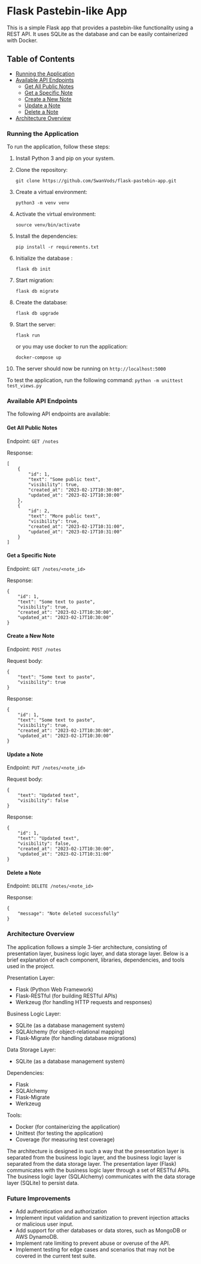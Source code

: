 # Flask Pastebin-like App
This is a simple Flask app that provides a pastebin-like functionality using a REST API. It uses SQLite as the database and can be easily containerized with Docker.

## Table of Contents
- [Running the Application](#running-the-application)
- [Available API Endpoints](#available-api-endpoints)
    - [Get All Public Notes](#get-all-public-notes)
    - [Get a Specific Note](#get-a-specific-note)
    - [Create a New Note](#create-a-new-note)
    - [Update a Note](#update-a-note)
    - [Delete a Note](#delete-a-note)
- [Architecture Overview](#architecture-overview)


### Running the Application
To run the application, follow these steps:

1. Install Python 3 and pip on your system.
2. Clone the repository: 
   ```
   git clone https://github.com/SwanVods/flask-pastebin-app.git
   ```

3. Create a virtual environment: 
   ```
   python3 -m venv venv
   ```

4. Activate the virtual environment: 
   ```
   source venv/bin/activate
   ```

5. Install the dependencies: 
   ```
   pip install -r requirements.txt
   ```
6. Initialize the database : 
   ```
   flask db init
   ```
7. Start migration: 
   ```
   flask db migrate
   ```
8. Create the database: 
   ```
   flask db upgrade
   ```
9. Start the server: 
   ```
   flask run
   ``` 
   or you may use docker to run the application:
   ```
   docker-compose up
   ```
10. The server should now be running on `http://localhost:5000`

To test the application, run the following command:
```python -m unittest test_views.py```

### Available API Endpoints
The following API endpoints are available:

#### Get All Public Notes
Endpoint: `GET /notes`

Response:

```
[
    {
        "id": 1,
        "text": "Some public text",
        "visibility": true,
        "created_at": "2023-02-17T10:30:00",
        "updated_at": "2023-02-17T10:30:00"
    },
    {
        "id": 2,
        "text": "More public text",
        "visibility": true,
        "created_at": "2023-02-17T10:31:00",
        "updated_at": "2023-02-17T10:31:00"
    }
]
```

#### Get a Specific Note
Endpoint: `GET /notes/<note_id>`

Response:

```
{
    "id": 1,
    "text": "Some text to paste",
    "visibility": true,
    "created_at": "2023-02-17T10:30:00",
    "updated_at": "2023-02-17T10:30:00"
}
```

#### Create a New Note
Endpoint: `POST /notes`

Request body:
```
{
    "text": "Some text to paste",
    "visibility": true
}
```

Response:

```
{
    "id": 1,
    "text": "Some text to paste",
    "visibility": true,
    "created_at": "2023-02-17T10:30:00",
    "updated_at": "2023-02-17T10:30:00"
}
```

#### Update a Note
Endpoint: `PUT /notes/<note_id>`

Request body:

```
{
    "text": "Updated text",
    "visibility": false
}
```
Response:

```
{
    "id": 1,
    "text": "Updated text",
    "visibility": false,
    "created_at": "2023-02-17T10:30:00",
    "updated_at": "2023-02-17T10:31:00"
}
```
#### Delete a Note
Endpoint: `DELETE /notes/<note_id>`

Response:

```
{
    "message": "Note deleted successfully"
}
```

### Architecture Overview
The application follows a simple 3-tier architecture, consisting of presentation layer, business logic layer, and data storage layer. Below is a brief explanation of each component, libraries, dependencies, and tools used in the project.

Presentation Layer:

- Flask (Python Web Framework)
- Flask-RESTful (for building RESTful APIs)
- Werkzeug (for handling HTTP requests and responses)

Business Logic Layer:

- SQLite (as a database management system)
- SQLAlchemy (for object-relational mapping)
- Flask-Migrate (for handling database migrations)

Data Storage Layer:

- SQLite (as a database management system)

Dependencies:

- Flask
- SQLAlchemy
- Flask-Migrate
- Werkzeug

Tools:

- Docker (for containerizing the application)
- Unittest (for testing the application)
- Coverage (for measuring test coverage)

The architecture is designed in such a way that the presentation layer is separated from the business logic layer, and the business logic layer is separated from the data storage layer. The presentation layer (Flask) communicates with the business logic layer through a set of RESTful APIs. The business logic layer (SQLAlchemy) communicates with the data storage layer (SQLite) to persist data.

### Future Improvements
- Add authentication and authorization
- Implement input validation and sanitization to prevent injection attacks or malicious user input.
- Add support for other databases or data stores, such as MongoDB or AWS DynamoDB.
- Implement rate limiting to prevent abuse or overuse of the API.
- Implement testing for edge cases and scenarios that may not be covered in the current test suite.